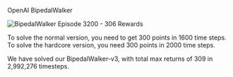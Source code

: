 OpenAI BipedalWalker

![BipedalWalker Episode 3200 - 306 Rewards](https://github.com/latishab/gym-bipedal-walker/blob/main/gifs/bw-video-episode-3200-306rew.gif?raw=True)

To solve the normal version, you need to get 300 points in 1600 time steps. To solve the hardcore version, you need 300 points in 2000 time steps.

We have solved our BipedalWalker-v3, with total max returns of 309 in 2,992,276 timesteps.

